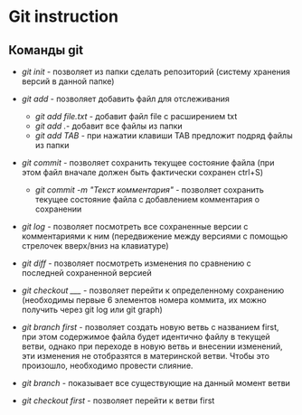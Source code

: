 # **Git instruction**

## **Команды git**
* *git init* - позволяет из папки сделать репозиторий (систему хранения версий в данной папке)
* *git add* - позволяет добавить файл для отслеживания

    * *git add file.txt* - добавит файл file с расширением txt
    * *git add .*- добавит все файлы из папки
    * *git add TAB* - при нажатии клавиши TAB предложит подряд файлы из папки

* *git commit* - позволяет сохранить текущее состояние файла (при этом файл вначале должен быть фактически сохранен ctrl+S)

    * *git commit -m "Текст комментария"* - позволяет сохранить текущее состояние файла с добавлением комментария о сохранении

* *git log* - позволяет посмотреть все сохраненные версии с комментариями к ним (передвижение между версиями с помощью стрелочек вверх/вниз на клавиатуре)

* *git diff* - позволяет посмотреть изменения по сравнению с последней сохраненной версией

* *git checkout ___* - позволяет перейти к определенному сохранению (необходимы первые 6 элементов номера коммита, их можно получить через git log или git graph)

* *git branch first* - позволяет создать новую ветвь с названием first, при этом содержимое файла будет идентично файлу в текущей ветви, однако при переходе в новую ветвь и внесении изменений, эти изменения не отобразятся в материнской ветви. Чтобы это произошло, необходимо провести слияние.

* *git branch* - показывает все существующие на данный момент ветви

* *git checkout first* - позволяет перейти к ветви first